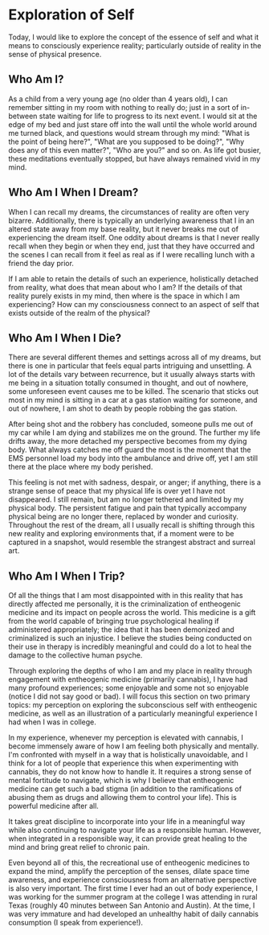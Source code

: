 # Exploration of Self

Today, I would like to explore the concept of the essence of self and what it means to consciously experience reality; particularly outside of reality in the sense of physical presence.

## Who Am I?

As a child from a very young age (no older than 4 years old), I can remember sitting in my room with nothing to really do; just in a sort of in-between state waiting for life to progress to its next event.  I would sit at the edge of my bed and just stare off into the wall until the whole world around me turned black, and questions would stream through my mind: "What is the point of being here?", "What are you supposed to be doing?", "Why does any of this even matter?", "Who are you?" and so on. As life got busier, these meditations eventually stopped, but have always remained vivid in my mind.

## Who Am I When I Dream?

When I can recall my dreams, the circumstances of reality are often very bizarre. Additionally, there is typically an underlying awareness that I in an altered state away from my base reality, but it never breaks me out of experiencing the dream itself. One oddity about dreams is that I never really recall when they begin or when they end, just that they have occurred and the scenes I can recall from it feel as real as if I were recalling lunch with a friend the day prior.

If I am able to retain the details of such an experience, holistically detached from reality, what does that mean about who I am? If the details of that reality purely exists in my mind, then where is the space in which I am experiencing? How can my consciousness connect to an aspect of self that exists outside of the realm of the physical?

## Who Am I When I Die?

There are several different themes and settings across all of my dreams, but there is one in particular that feels equal parts intriguing and unsettling. A lot of the details vary between recurrence, but it usually always starts with me being in a situation totally consumed in thought, and out of nowhere, some unforeseen event causes me to be killed. The scenario that sticks out most in my mind is sitting in a car at a gas station waiting for someone, and out of nowhere, I am shot to death by people robbing the gas station.

After being shot and the robbery has concluded, someone pulls me out of my car while I am dying and stabilizes me on the ground. The further my life drifts away, the more detached my perspective becomes from my dying body. What always catches me off guard the most is the moment that the EMS personnel load my body into the ambulance and drive off, yet I am still there at the place where my body perished.

This feeling is not met with sadness, despair, or anger; if anything, there is a strange sense of peace that my physical life is over yet I have not disappeared. I still remain, but am no longer tethered and limited by my physical body. The persistent fatigue and pain that typically accompany physical being are no longer there, replaced by wonder and curiosity. Throughout the rest of the dream, all I usually recall is shifting through this new reality and exploring environments that, if a moment were to be captured in a snapshot, would resemble the strangest abstract and surreal art.

## Who Am I When I Trip?

Of all the things that I am most disappointed with in this reality that has directly affected me personally, it is the criminalization of entheogenic medicine and its impact on people across the world. This medicine is a gift from the world capable of bringing true psychological healing if administered appropriately; the idea that it has been demonized and criminalized is such an injustice. I believe the studies being conducted on their use in therapy is incredibly meaningful and could do a lot to heal the damage to the collective human psyche.

Through exploring the depths of who I am and my place in reality through engagement with entheogenic medicine (primarily cannabis), I have had many profound experiences; some enjoyable and some not so enjoyable (notice I did not say good or bad). I will focus this section on two primary topics: my perception on exploring the subconscious self with entheogenic medicine, as well as an illustration of a particularly meaningful experience I had when I was in college.

In my experience, whenever my perception is elevated with cannabis, I become immensely aware of how I am feeling both physically and mentally. I'm confronted with myself in a way that is holistically unavoidable, and I think for a lot of people that experience this when experimenting with cannabis, they do not know how to handle it. It requires a strong sense of mental fortitude to navigate, which is why I believe that entheogenic medicine can get such a bad stigma (in addition to the ramifications of abusing them as drugs and allowing them to control your life). This is powerful medicine after all.

It takes great discipline to incorporate into your life in a meaningful way while also continuing to navigate your life as a responsible human. However, when integrated in a responsible way, it can provide great healing to the mind and bring great relief to chronic pain.

Even beyond all of this, the recreational use of entheogenic medicines to expand the mind, amplify the perception of the senses, dilate space time awareness, and experience consciousness from an alternative perspective is also very important. The first time I ever had an out of body experience, I was working for the summer program at the college I was attending in rural Texas (roughly 40 minutes between San Antonio and Austin). At the time, I was very immature and had developed an unhealthy habit of daily cannabis consumption (I speak from experience!).

